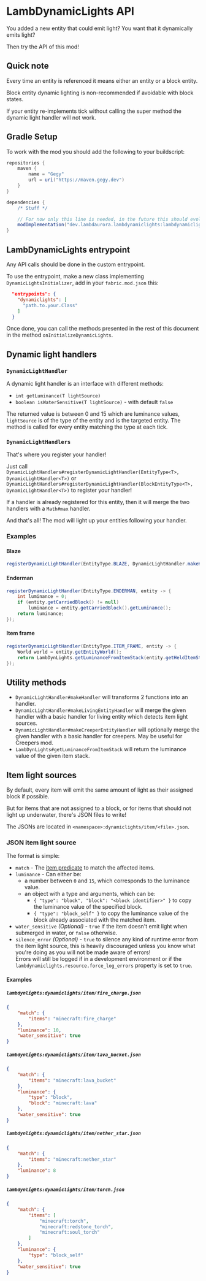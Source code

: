 # LambDynamicLights API

You added a new entity that could emit light? You want that it dynamically emits light?

Then try the API of this mod!

## Quick note

Every time an entity is referenced it means either an entity or a block entity.

Block entity dynamic lighting is non-recommended if avoidable with block states.

If your entity re-implements tick without calling the super method the dynamic light handler will not work.

## Gradle Setup

To work with the mod you should add the following to your buildscript:

```gradle
repositories {
	maven {
		name = "Gegy"
		url = uri("https://maven.gegy.dev")
	}
}

dependencies {
	/* Stuff */

	// For now only this line is needed, in the future this should evolve into separate API and runtime JARs.
	modImplementation("dev.lambdaurora.lambdynamiclights:lambdynamiclights-runtime:<version>")
}
```

## LambDynamicLights entrypoint

Any API calls should be done in the custom entrypoint.

To use the entrypoint, make a new class implementing `DynamicLightsInitializer`,
add in your `fabric.mod.json` this:
```json
  "entrypoints": {
    "dynamiclights": [
      "path.to.your.Class"
    ]
  }
```

Once done, you can call the methods presented in the rest of this document in the method `onInitializeDynamicLights`.

## Dynamic light handlers

### `DynamicLightHandler`

A dynamic light handler is an interface with different methods:
 - `int getLuminance(T lightSource)`
 - `boolean isWaterSensitive(T lightSource)` - with default `false`

The returned value is between 0 and 15 which are luminance values, `lightSource` is of the type of the entity and is the targeted entity.
The method is called for every entity matching the type at each tick.

### `DynamicLightHandlers`

That's where you register your handler!

Just call `DynamicLightHandlers#registerDynamicLightHandler(EntityType<T>, DynamicLightHandler<T>)`
or `DynamicLightHandlers#registerDynamicLightHandler(BlockEntityType<T>, DynamicLightHandler<T>)`
to register your handler!

If a handler is already registered for this entity, then it will merge the two handlers with a `Math#max` handler.

And that's all! The mod will light up your entities following your handler.

### Examples

#### Blaze

```java
registerDynamicLightHandler(EntityType.BLAZE, DynamicLightHandler.makeHandler(blaze -> 10, blaze -> true));
```

#### Enderman

```java
registerDynamicLightHandler(EntityType.ENDERMAN, entity -> {
    int luminance = 0;
    if (entity.getCarriedBlock() != null)
        luminance = entity.getCarriedBlock().getLuminance();
    return luminance;
});
```

#### Item frame

```java
registerDynamicLightHandler(EntityType.ITEM_FRAME, entity -> {
    World world = entity.getEntityWorld();
    return LambDynLights.getLuminanceFromItemStack(entity.getHeldItemStack(), !world.getFluidState(entity.getBlockPos()).isEmpty());
});
```

## Utility methods

 - `DynamicLightHandler#makeHandler` will transforms 2 functions into an handler.
 - `DynamicLightHandler#makeLivingEntityHandler` will merge the given handler with a basic handler for living entity which detects item light sources.
 - `DynamicLightHandler#makeCreeperEntityHandler` will optionally merge the given handler with a basic handler for creepers. May be useful for Creepers mod.
 - `LambDynLights#getLuminanceFromItemStack` will return the luminance value of the given item stack.
 
## Item light sources

By default, every item will emit the same amount of light as their assigned block if possible.

But for items that are not assigned to a block, or for items that should not light up underwater, there's JSON files to write!

The JSONs are located in `<namespace>:dynamiclights/item/<file>.json`.

### JSON item light source

The format is simple:

- `match` - The [item predicate](https://minecraft.wiki/w/Template:Nbt_inherit/conditions/item/template) to match the affected items.
- `luminance` - Can either be:
  - a number between `0` and `15`, which corresponds to the luminance value.
  - an object with a type and arguments, which can be:
    - `{ "type": "block", "block": "<block identifier>" }` to copy the luminance value of the specified block.
    - `{ "type": "block_self" }` to copy the luminance value of the block already associated with the matched item.
- `water_sensitive` *(Optional)* - `true` if the item doesn't emit light when submerged in water, or `false` otherwise.
- `silence_error` *(Optional)* - `true` to silence any kind of runtime error from the item light source,
  this is heavily discouraged unless you know what you're doing as you will not be made aware of errors!  
  Errors will still be logged if in a development environment or if the `lambdynamiclights.resource.force_log_errors` property is set to `true`.

#### Examples

##### `lambdynlights:dynamiclights/item/fire_charge.json`

```json
{
	"match": {
		"items": "minecraft:fire_charge"
	},
	"luminance": 10,
	"water_sensitive": true
}
```

##### `lambdynlights:dynamiclights/item/lava_bucket.json`

```json
{
	"match": {
		"items": "minecraft:lava_bucket"
	},
	"luminance": {
		"type": "block",
		"block": "minecraft:lava"
	},
	"water_sensitive": true
}
```

##### `lambdynlights:dynamiclights/item/nether_star.json`

```json
{
	"match": {
		"items": "minecraft:nether_star"
	},
	"luminance": 8
}
```

##### `lambdynlights:dynamiclights/item/torch.json`

```json
{
	"match": {
		"items": [
			"minecraft:torch",
			"minecraft:redstone_torch",
			"minecraft:soul_torch"
		]
	},
	"luminance": {
		"type": "block_self"
	},
	"water_sensitive": true
}
```
